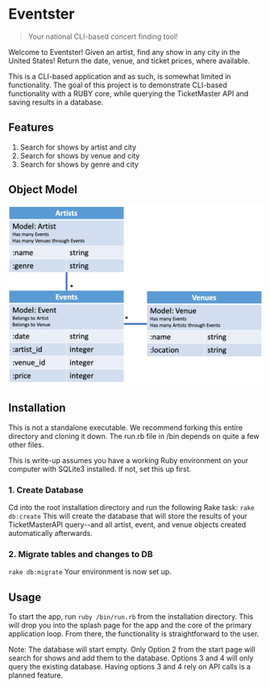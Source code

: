 # Eventster
> Your national CLI-based concert finding tool!

Welcome to Eventster! Given an artist, find any show in any city in the United States! Return the date, venue, and ticket prices, where available.

This is a CLI-based application and as such, is somewhat limited in functionality. The goal of this project is to demonstrate CLI-based functionality with a RUBY core, while querying the TicketMaster API and saving results in a database.

## Features
1. Search for shows by artist and city
2. Search for shows by venue and city
3. Search for shows by genre and city

## Object Model

![Eventster Objects Model](https://github.com/imanj12/module-one-final-project-guidelines-dc-web-100818/blob/iman/img/object_models.png)


## Installation
This is not a standalone executable. We recommend forking this entire directory and cloning it down. The run.rb file in /bin depends on quite a few other files.

This is write-up assumes you have a working Ruby environment on your computer with SQLite3 installed. If not, set this up first.

### 1. Create Database
Cd into the root installation directory and run the following Rake task:
`rake db:create`
This will create the database that will store the results of your TicketMasterAPI query--and all artist, event, and venue objects created automatically afterwards.
### 2. Migrate tables and changes to DB
`rake db:migrate`
Your environment is now set up.

## Usage

To start the app, run `ruby /bin/run.rb` from the installation directory. This will drop you into the splash page for the app and the core of the primary application loop. From there, the functionality is straightforward to the user.

Note: The database will start empty. Only Option 2 from the start page will search for shows and add them to the database. Options 3 and 4 will only query the existing database. Having options 3 and 4 rely on API calls is a planned feature.

